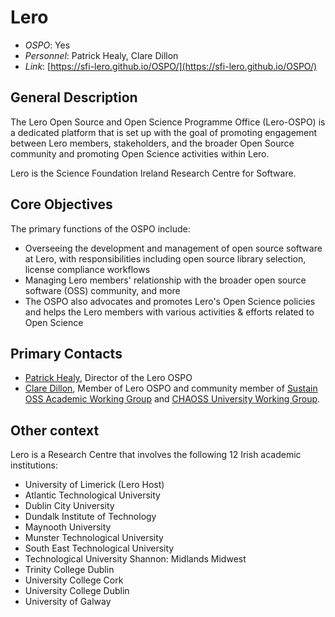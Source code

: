 # Lero

- *OSPO*: Yes
- *Personnel*: Patrick Healy, Clare Dillon
- *Link*: [https://sfi-lero.github.io/OSPO/](https://sfi-lero.github.io/OSPO/)

## General Description

The Lero Open Source and Open Science Programme Office (Lero-OSPO) is a dedicated platform that is set up with the goal of promoting engagement between Lero members, stakeholders, and the broader Open Source community and promoting Open Science activities within Lero.

Lero is the Science Foundation Ireland Research Centre for Software.

## Core Objectives

The primary functions of the OSPO include:

- Overseeing the development and management of open source software at Lero, with responsibilities including open source library selection, license compliance workflows
- Managing Lero members' relationship with the broader open source software (OSS) community, and more
- The OSPO also advocates and promotes Lero's Open Science policies and helps the Lero members with various activities & efforts related to Open Science

## Primary Contacts

- [Patrick Healy](mailto:patrick.healy@ul.ie), Director of the Lero OSPO
- [Clare Dillon](mailto:clare.dillon@live.ie), Member of Lero OSPO and community member of [Sustain OSS Academic Working Group](https://sustainoss.org/working-groups/academic-projects/) and [CHAOSS University Working Group](https://chaoss.community/).

## Other context

Lero is a Research Centre that involves the following 12 Irish academic institutions:

- University of Limerick (Lero Host)
- Atlantic Technological University
- Dublin City University
- Dundalk Institute of Technology
- Maynooth University
- Munster Technological University
- South East Technological University
- Technological University Shannon: Midlands Midwest
- Trinity College Dublin
- University College Cork
- University College Dublin
- University of Galway
